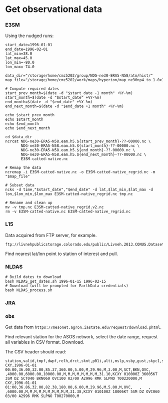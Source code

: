 # Get observational data

### E3SM

Using the nudged runs:

```
start_date=1996-01-01
end_date=1996-02-01
lat_min=38.0
lat_max=45.0
lon_min=-80.0
lon_max=-74.0

data_dir="/storage/home/cmz5202/group/NDG-ne30-ERA5-N58/atm/hist/"
map_file="/storage/home/cmz5202/work/maps/hyperion/map_ne30np4_to_1.0x1.0_CONUS.nc"

# Compute required dates
start_prev_month=$(date -d "$start_date -1 month" +%Y-%m)
start_month=$(date -d "$start_date" +%Y-%m)
end_month=$(date -d "$end_date" +%Y-%m)
end_next_month=$(date -d "$end_date +1 month" +%Y-%m)

echo $start_prev_month
echo $start_month
echo $end_month
echo $end_next_month

cd $data_dir
ncrcat NDG-ne30-ERA5-N58.eam.h5.${start_prev_month}-??-00000.nc \
       NDG-ne30-ERA5-N58.eam.h5.${start_month}-??-00000.nc \
       NDG-ne30-ERA5-N58.eam.h5.${end_month}-??-00000.nc \
       NDG-ne30-ERA5-N58.eam.h5.${end_next_month}-??-00000.nc \
       E3SM-catted-native.nc

# Remap the data
ncremap -i E3SM-catted-native.nc -o E3SM-catted-native_regrid.nc -m "$map_file"

# Subset data
ncks -d time,"$start_date","$end_date" -d lat,$lat_min,$lat_max -d lon,$lon_min,$lon_max E3SM-catted-native_regrid.nc tmp.nc

# Rename and clean up
mv -v tmp.nc E3SM-catted-native_regrid.v2.nc
rm -v E3SM-catted-native.nc E3SM-catted-native_regrid.nc
```

### L15

Data acquired from FTP server, for example.

```
ftp://livnehpublicstorage.colorado.edu/public/Livneh.2013.CONUS.Dataset/Derived.Subdaily.Outputs.asc.v.1.2.1915.2011.bz2/fluxes.125.120.37.49/VIC_subdaily_fluxes_Livneh_CONUSExt_v.1.2_2013_44.90625_-123.03125.bz2
```

Find nearest lat/lon point to station of interest and pull.

### NLDAS

```
# Build dates to download
bash NLDAS_get_dates.sh 1996-01-15 1996-02-15
# Download (will be prompted for EarthData credentials)
bash NLDAS_process.sh 
```

### JRA

### obs

Get data from `https://mesonet.agron.iastate.edu/request/download.phtml`.

Find relevant station for the ASOS network, select the date range, request all variables in CSV format. Download.

The CSV header should read:

```
station,valid,tmpf,dwpf,relh,drct,sknt,p01i,alti,mslp,vsby,gust,skyc1,skyc2,skyc3,skyc4,skyl1,skyl2,skyl3,skyl4,wxcodes,ice_accretion_1hr,ice_accretion_3hr,ice_accretion_6hr,peak_wind_gust,peak_wind_drct,peak_wind_time,feel,metar,snowdepth
CXY,1996-01-01 00:00,36.00,32.00,85.37,360.00,5.00,M,29.96,M,3.00,M,SCT,BKN,OVC,   ,4000.00,6000.00,10000.00,M,M,M,M,M,M,M,M,31.10,KCXY 010000Z 36005KT 3SM DZ SCT040 BKN060 OVC100 02/00 A2996 RMK SLPNO T00220000,M
CXY,1996-01-01 01:00,36.86,32.00,82.38,180.00,6.00,M,29.96,M,5.00,M,OVC,   ,   ,   ,6000.00,M,M,M,M,M,M,M,M,M,M,31.38,KCXY 010100Z 18006KT 5SM DZ OVC060 03/00 A2996 RMK SLPNO T00270000,M
```
